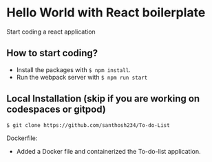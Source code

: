 # Hello World with React boilerplate

Start coding a react application

## How to start coding?

- Install the packages with `$ npm install`.
- Run the webpack server with `$ npm run start`


## Local Installation (skip if you are working on codespaces or gitpod)

```
$ git clone https://github.com/santhosh234/To-do-List
```
Dockerfile: 
- Added a Docker file and containerized the To-do-list application.
